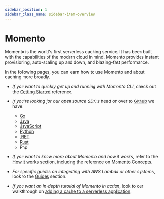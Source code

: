 ```yaml
---
sidebar_position: 1
sidebar_class_name: sidebar-item-overview
---
```


# Momento

Momento is the world's first serverless caching service. It has been built with the capabilities of the modern cloud in mind. Momento provides instant provisioning, auto-scaling up and down, and blazing-fast performance.

In the following pages, you can learn how to use Momento and about caching more broadly.

- _If you want to quickly get up and running with Momento CLI_, check out the [Getting Started](./getting-started) reference.

- _If you're looking for our open source SDK's_ head on over to [Github](https://github.com/momentohq) we have:
  - [Go](https://github.com/momentohq/client-sdk-go)
  - [Java](https://github.com/momentohq/client-sdk-java)
  - [JavaScript](https://github.com/momentohq/client-sdk-javascript)
  - [Python](https://github.com/momentohq/client-sdk-python)
  - [.NET](https://github.com/momentohq/client-sdk-csharp)
  - [Rust](https://github.com/momentohq/client-sdk-rust)
  - [Php](https://github.com/momentohq/client-sdk-php)

- _If you want to know more about Momento and how it works_, refer to the [How it works](./how-it-works) section, including the reference on [Momento Concepts](./how-it-works/momento-concepts).

- _For specific guides on integrating with AWS Lambda or other systems_, look to the [Guides](./guides) section.

- _If you want an in-depth tutorial of Momento in action_, look to our walkthrough on [adding a cache to a serverless application](./serverless-cache-walkthrough).
